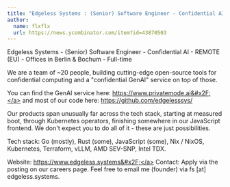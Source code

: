 ```yaml
---
title: "Edgeless Systems : (Senior) Software Engineer - Confidential AI"
author:
  name: flxflx
  url: https://news.ycombinator.com/item?id=43870503
---
```

Edgeless Systems - (Senior) Software Engineer - Confidential AI - REMOTE (EU) - Offices in Berlin &amp; Bochum - Full-time

We are a team of ~20 people, building cutting-edge open-source tools for confidential computing and a &quot;confidential GenAI&quot; service on top of those.

You can find the GenAI service here: <a href="https:&#x2F;&#x2F;www.privatemode.ai&#x2F;" rel="nofollow">https:&#x2F;&#x2F;www.privatemode.ai&#x2F;</a> and most of our code here: <a href="https:&#x2F;&#x2F;github.com&#x2F;edgelesssys&#x2F;">https:&#x2F;&#x2F;github.com&#x2F;edgelesssys&#x2F;</a>

Our products span unusually far across the tech stack, starting at measured boot, through Kubernetes operators, finishing somewhere in our JavaScript frontend. We don&#x27;t expect you to do all of it - these are just possibilities.

Tech stack: Go (mostly), Rust (some), JavaScript (some), Nix &#x2F; NixOS, Kubernetes, Terraform, vLLM, AMD SEV-SNP, Intel TDX.

Website: <a href="https:&#x2F;&#x2F;www.edgeless.systems&#x2F;" rel="nofollow">https:&#x2F;&#x2F;www.edgeless.systems&#x2F;</a>
Contact: Apply via the posting on our careers page. Feel free to email me (founder) via fs [at] edgeless.systems.
<JobApplication />
